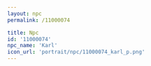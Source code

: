```yaml
---
layout: npc
permalink: /11000074

title: Npc
id: '11000074'
npc_name: 'Karl'
icon_url: 'portrait/npc/11000074_karl_p.png'
---
```

